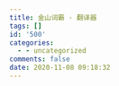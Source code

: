 ```yaml
---
title: 金山词霸 - 翻译器
tags: []
id: '500'
categories:
  - - uncategorized
comments: false
date: 2020-11-08 09:18:32
---
```


